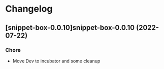 # Changelog



## [snippet-box-0.0.10]snippet-box-0.0.10 (2022-07-22)

### Chore

- Move Dev to incubator and some cleanup
  
  